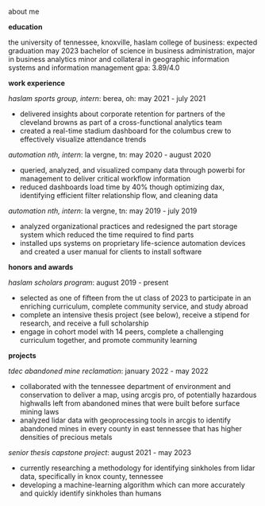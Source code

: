 about me

**education**

the university of tennessee, knoxville, haslam college of business: expected graduation may 2023
bachelor of science in business administration, major in business analytics
minor and collateral in geographic information systems and information management
gpa: 3.89/4.0

**work experience**

*haslam sports group, intern*: berea, oh: may 2021 - july 2021

  - delivered insights about corporate retention for partners of the cleveland browns as part of a cross-functional analytics team
  - created a real-time stadium dashboard for the columbus crew to effectively visualize attendance trends

*automation nth, intern*: la vergne, tn: may 2020 - august 2020

  - queried, analyzed, and visualized company data through powerbi for management to deliver critical workflow information
  - reduced dashboards load time by 40% though optimizing dax, identifying efficient filter relationship flow, and cleaning data

*automation nth, intern*: la vergne, tn: may 2019 - july 2019

  - analyzed organizational practices and redesigned the part storage system which reduced the time required to find parts
  - installed ups systems on proprietary life-science automation devices and created a user manual for clients to install software
  
**honors and awards**

*haslam scholars program*: august 2019 - present

  - selected as one of fifteen from the ut class of 2023 to participate in an enriching curriculum, complete community service, and study abroad
  - complete an intensive thesis project (see below), receive a stipend for research, and receive a full scholarship
  - engage in cohort model with 14 peers, complete a challenging curriculum together, and promote community learning
  
**projects**

*tdec abandoned mine reclamation*: january 2022 - may 2022

  - collaborated with the tennessee department of environment and conservation to deliver a map, using arcgis pro, of potentially hazardous highwalls left from abandoned mines that were built before surface mining laws
  - analyzed lidar data with geoprocessing tools in arcgis to identify abandoned mines in every county in east tennessee that has higher densities of precious metals

*senior thesis capstone project*: august 2021 - may 2023

  - currently researching a methodology for identifying sinkholes from lidar data, specifically in knox county, tennessee
  - developing a machine-learning algorithm which can more accurately and quickly identify sinkholes than humans
